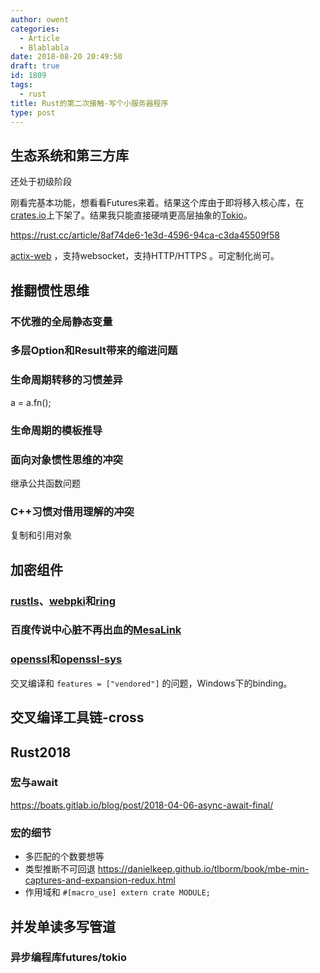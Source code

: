 ```yaml
---
author: owent
categories:
  - Article
  - Blablabla
date: 2018-08-20 20:49:50
draft: true
id: 1809
tags: 
  - rust
title: Rust的第二次接触-写个小服务器程序
type: post
---
```


生态系统和第三方库
----------------------------------------------

还处于初级阶段

刚看完基本功能，想看看Futures来着。结果这个库由于即将移入核心库，在[crates.io][5]上下架了。结果我只能直接硬啃更高层抽象的[Tokio][7]。

https://rust.cc/article/8af74de6-1e3d-4596-94ca-c3da45509f58

[actix-web][13] ，支持websocket，支持HTTP/HTTPS 。可定制化尚可。

推翻惯性思维
----------------------------------------------

### 不优雅的全局静态变量


### 多层Option和Result带来的缩进问题


### 生命周期转移的习惯差异
a = a.fn();

### 生命周期的模板推导


### 面向对象惯性思维的冲突
继承公共函数问题

### C++习惯对借用理解的冲突
复制和引用对象

加密组件
----------------------------------------------

### [rustls][8]、[webpki][9]和[ring][10]

### 百度传说中心脏不再出血的[MesaLink][11]

### [openssl][12]和[openssl-sys][12]
交叉编译和 ```features = ["vendored"]``` 的问题，Windows下的binding。

交叉编译工具链-cross
----------------------------------------------

Rust2018
----------------------------------------------

### 宏与await

https://boats.gitlab.io/blog/post/2018-04-06-async-await-final/

### 宏的细节

+ 多匹配的个数要想等
+ 类型推断不可回退 https://danielkeep.github.io/tlborm/book/mbe-min-captures-and-expansion-redux.html
+ 作用域和 ```#[macro_use] extern crate MODULE;```

并发单读多写管道
----------------------------------------------

### 异步编程库futures/tokio


[1]: https://rust-lang.org/
[2]: https://kaisery.github.io/trpl-zh-cn/
[3]: https://doc.rust-lang.org/book/second-edition/
[4]: https://docs.rs/
[5]: https://crates.io/
[6]: http://doc.crates.io/guide.html
[7]: https://tokio.rs/
[8]: https://github.com/ctz/rustls
[9]: https://github.com/briansmith/webpki
[10]: https://github.com/briansmith/ring
[11]: https://github.com/mesalock-linux/mesalink
[12]: https://github.com/sfackler/rust-openssl
[13]: https://actix.rs/